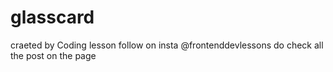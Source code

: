 # glasscard
craeted by Coding lesson
follow on insta @frontenddevlessons
do check all the post on the page
